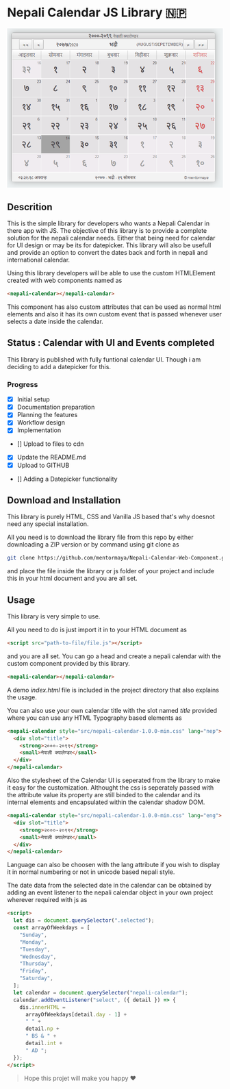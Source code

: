 # Nepali Calendar JS Library :nepal:

![Nepali Calendar](Snips\Calendar.png)

## Descrition

This is the simple library for developers who wants a Nepali Calendar in there app with JS. The objective of this library is to provide a complete solution for the nepali calendar needs. Either that being need for calendar for UI design or may be its for datepicker. This library will also be usefull and provide an option to convert the dates back and forth in nepali and international calendar.

Using this library developers will be able to use the custom HTMLElement created with web components named as

```html
<nepali-calendar></nepali-calendar>
```

This component has also custom attributes that can be used as normal html elements and also it has its own custom event that is passed whenever user selects a date inside the calendar.

## Status : Calendar with UI and Events completed

This library is published with fully funtional calendar UI. Though i am deciding to add a datepicker for this.

### Progress

- [x] Initial setup
- [x] Documentation preparation
- [x] Planning the features
- [x] Workflow design
- [x] Implementation
- [] Upload to files to cdn
- [x] Update the README.md
- [x] Upload to GITHUB
- [] Adding a Datepicker functionality

## Download and Installation

This library is purely HTML, CSS and Vanilla JS based that's why doesnot need any special installation.

All you need is to download the library file from this repo by either downloading a ZIP version or by command using git clone as

```bash
git clone https://github.com/mentormaya/Nepali-Calendar-Web-Component.git
```

and place the file inside the library or js folder of your project and include this in your html document and you are all set.

## Usage

This library is very simple to use.

All you need to do is just import it in to your HTML document as

```html
<script src="path-to-file/file.js"></script>
```

and you are all set. You can go a head and create a nepali calendar with the custom component provided by this library.

```html
<nepali-calendar></nepali-calendar>
```

A demo _index.html_ file is included in the project directory that also explains the usage.

You can also use your own calendar title with the slot named _title_ provided where you can use any HTML Typography based elements as

```html
<nepali-calendar style="src/nepali-calendar-1.0.0-min.css" lang="nep">
  <div slot="title">
    <strong>२०००-२०९९</strong>
    <small>नेपाली क्यालेण्डर</small>
  </div>
</nepali-calendar>
```

Also the stylesheet of the Calendar UI is seperated from the library to make it easy for the customization. Althought the css is seperately passed with the attribute value its property are still binded to the calendar and its internal elements and encapsulated within the calendar shadow DOM.

```html
<nepali-calendar style="src/nepali-calendar-1.0.0-min.css" lang="eng">
  <div slot="title">
    <strong>२०००-२०९९</strong>
    <small>नेपाली क्यालेण्डर</small>
  </div>
</nepali-calendar>
```

Language can also be choosen with the lang attribute if you wish to display it in normal numbering or not in unicode based nepali style.

The date data from the selected date in the calendar can be obtained by adding an event listener to the nepali calendar object in your own project wherever required with js as

```html
<script>
  let dis = document.querySelector(".selected");
  const arrayOfWeekdays = [
    "Sunday",
    "Monday",
    "Tuesday",
    "Wednesday",
    "Thursday",
    "Friday",
    "Saturday",
  ];
  let calendar = document.querySelector("nepali-calendar");
  calendar.addEventListener("select", ({ detail }) => {
    dis.innerHTML =
      arrayOfWeekdays[detail.day - 1] +
      " " +
      detail.np +
      " BS & " +
      detail.int +
      " AD ";
  });
</script>
```

> Hope this projet will make you happy &hearts;
